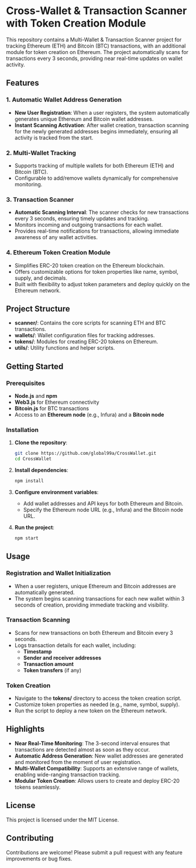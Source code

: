 
# Cross-Wallet & Transaction Scanner with Token Creation Module

This repository contains a Multi-Wallet & Transaction Scanner project for tracking Ethereum (ETH) and Bitcoin (BTC) transactions, with an additional module for token creation on Ethereum. The project automatically scans for transactions every 3 seconds, providing near real-time updates on wallet activity.

## Features

### 1. Automatic Wallet Address Generation
- **New User Registration**: When a user registers, the system automatically generates unique Ethereum and Bitcoin wallet addresses.
- **Instant Scanning Activation**: After wallet creation, transaction scanning for the newly generated addresses begins immediately, ensuring all activity is tracked from the start.

### 2. Multi-Wallet Tracking
- Supports tracking of multiple wallets for both Ethereum (ETH) and Bitcoin (BTC).
- Configurable to add/remove wallets dynamically for comprehensive monitoring.

### 3. Transaction Scanner
- **Automatic Scanning Interval**: The scanner checks for new transactions every 3 seconds, ensuring timely updates and tracking.
- Monitors incoming and outgoing transactions for each wallet.
- Provides real-time notifications for transactions, allowing immediate awareness of any wallet activities.

### 4. Ethereum Token Creation Module
- Simplifies ERC-20 token creation on the Ethereum blockchain.
- Offers customizable options for token properties like name, symbol, supply, and decimals.
- Built with flexibility to adjust token parameters and deploy quickly on the Ethereum network.

## Project Structure

- **scanner/**: Contains the core scripts for scanning ETH and BTC transactions.
- **wallets/**: Wallet configuration files for tracking addresses.
- **tokens/**: Modules for creating ERC-20 tokens on Ethereum.
- **utils/**: Utility functions and helper scripts.

## Getting Started

### Prerequisites
- **Node.js** and **npm**
- **Web3.js** for Ethereum connectivity
- **Bitcoin.js** for BTC transactions
- Access to an **Ethereum node** (e.g., Infura) and a **Bitcoin node**

### Installation

1. **Clone the repository**:

   ```bash
   git clone https://github.com/global99a/CrossWallet.git
   cd CrossWallet
   ```

2. **Install dependencies**:

   ```bash
   npm install
   ```

3. **Configure environment variables**:
   - Add wallet addresses and API keys for both Ethereum and Bitcoin.
   - Specify the Ethereum node URL (e.g., Infura) and the Bitcoin node URL.

4. **Run the project**:

   ```bash
   npm start
   ```

## Usage

### Registration and Wallet Initialization
- When a user registers, unique Ethereum and Bitcoin addresses are automatically generated.
- The system begins scanning transactions for each new wallet within 3 seconds of creation, providing immediate tracking and visibility.

### Transaction Scanning
- Scans for new transactions on both Ethereum and Bitcoin every 3 seconds.
- Logs transaction details for each wallet, including:
  - **Timestamp**
  - **Sender and receiver addresses**
  - **Transaction amount**
  - **Token transfers** (if any)

### Token Creation
- Navigate to the **tokens/** directory to access the token creation script.
- Customize token properties as needed (e.g., name, symbol, supply).
- Run the script to deploy a new token on the Ethereum network.

## Highlights

- **Near Real-Time Monitoring**: The 3-second interval ensures that transactions are detected almost as soon as they occur.
- **Automatic Address Generation**: New wallet addresses are generated and monitored from the moment of user registration.
- **Multi-Wallet Compatibility**: Supports an extensive range of wallets, enabling wide-ranging transaction tracking.
- **Modular Token Creation**: Allows users to create and deploy ERC-20 tokens seamlessly.

## License
This project is licensed under the MIT License.

## Contributing
Contributions are welcome! Please submit a pull request with any feature improvements or bug fixes.
